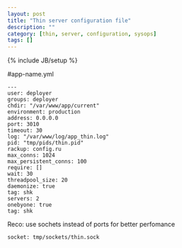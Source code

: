 ```yaml
---
layout: post
title: "Thin server configuration file"
description: ""
category: [thin, server, configuration, sysops]
tags: []
---
```

{% include JB/setup %}

#app-name.yml

    ---
    user: deployer
    groups: deployer
    chdir: "/var/www/app/current"
    environment: production
    address: 0.0.0.0
    port: 3010
    timeout: 30
    log: "/var/www/log/app_thin.log"
    pid: "tmp/pids/thin.pid"
    rackup: config.ru
    max_conns: 1024
    max_persistent_conns: 100
    require: []
    wait: 30
    threadpool_size: 20
    daemonize: true
    tag: shk
    servers: 2
    onebyone: true
    tag: shk


Reco: use sochets instead of ports for better perfomance

    socket: tmp/sockets/thin.sock

